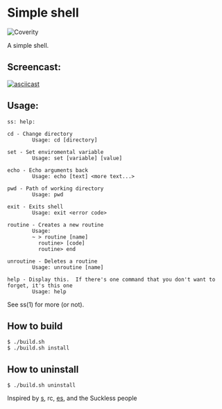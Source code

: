 # Simple shell

![Coverity](https://scan.coverity.com/projects/17208/badge.svg)

A simple shell.

## Screencast:

[![asciicast](https://asciinema.org/a/BvThSoa4Q7jW8ymcYkqoZ7vSb.svg)](https://asciinema.org/a/BvThSoa4Q7jW8ymcYkqoZ7vSb)

## Usage:

```
ss: help:

cd - Change directory
		Usage: cd [directory]

set - Set enviromental variable
		Usage: set [variable] [value]

echo - Echo arguments back
		Usage: echo [text] <more text...>

pwd - Path of working directory
		Usage: pwd

exit - Exits shell
		Usage: exit <error code>

routine - Creates a new routine
		Usage:
		~ > routine [name]
		  routine> [code]
		  routine> end

unroutine - Deletes a routine
		Usage: unroutine [name]

help - Display this.  If there's one command that you don't want to forget, it's this one
		Usage: help
```

See ss(1) for more (or not).

## How to build

```
$ ./build.sh
$ ./build.sh install
```

## How to uninstall

```
$ ./build.sh uninstall
```


Inspired by [s](https://github.com/rain-1/s), rc, [es](https://github.com/wryun/es-shell), and the Suckless people
